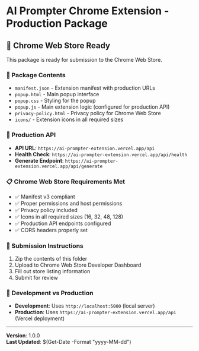 # AI Prompter Chrome Extension - Production Package

## 🚀 Chrome Web Store Ready

This package is ready for submission to the Chrome Web Store.

### 📁 Package Contents
- `manifest.json` - Extension manifest with production URLs
- `popup.html` - Main popup interface
- `popup.css` - Styling for the popup
- `popup.js` - Main extension logic (configured for production API)
- `privacy-policy.html` - Privacy policy for Chrome Web Store
- `icons/` - Extension icons in all required sizes

### 🔗 Production API
- **API URL**: `https://ai-prompter-extension.vercel.app/api`
- **Health Check**: `https://ai-prompter-extension.vercel.app/api/health`
- **Generate Endpoint**: `https://ai-prompter-extension.vercel.app/api/generate`

### 📋 Chrome Web Store Requirements Met
- ✅ Manifest v3 compliant
- ✅ Proper permissions and host permissions
- ✅ Privacy policy included
- ✅ Icons in all required sizes (16, 32, 48, 128)
- ✅ Production API endpoints configured
- ✅ CORS headers properly set

### 🎯 Submission Instructions
1. Zip the contents of this folder
2. Upload to Chrome Web Store Developer Dashboard
3. Fill out store listing information
4. Submit for review

### 🔧 Development vs Production
- **Development**: Uses `http://localhost:5000` (local server)
- **Production**: Uses `https://ai-prompter-extension.vercel.app/api` (Vercel deployment)

---
**Version**: 1.0.0  
**Last Updated**: $(Get-Date -Format "yyyy-MM-dd")

